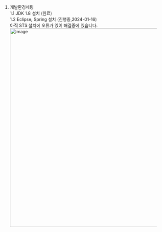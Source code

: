 
1. 개발환경세팅  
  1.1 JDK 1.8 설치 (완료)  
  1.2 Eclipse, Spring 설치 (진행중,2024-01-16)  
   아직 STS 설치에 오류가 있어 해결중에 있습니다.  
   <img width="652" alt="image" src="https://github.com/hyunjin-h/backend-assignment/assets/87686021/4b440d9c-12ed-4aa5-80b3-9b59fe43dc46">
